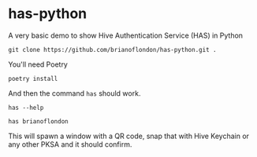 # has-python
A very basic demo to show Hive Authentication Service (HAS) in Python

`git clone https://github.com/brianoflondon/has-python.git .`

You'll need Poetry

`poetry install`

And then the command `has` should work.

`has --help`

`has brianoflondon`

This will spawn a window with a QR code, snap that with Hive Keychain or any other PKSA and it should confirm.
